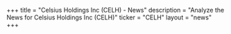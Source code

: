 +++
title = "Celsius Holdings Inc (CELH) - News"
description = "Analyze the News for Celsius Holdings Inc (CELH)"
ticker = "CELH"
layout = "news"
+++

